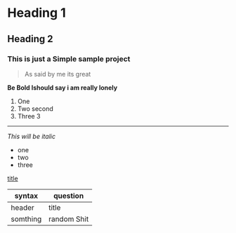 # Heading 1
## Heading 2
### This is just a Simple sample project
> As said by me its great

**Be Bold Ishould say i am really lonely**
1. One
2. Two second
3. Three 3
---
*This will be italic*

- one
- two 
- three

[title](www.google.co.in)

|syntax|question|
|-------|-------|
|header|title|
|somthing | random Shit|
